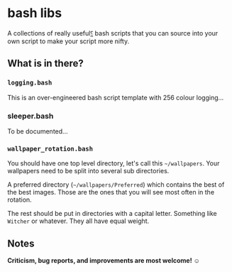 # bash libs

A collections of really useful[⸮](https://en.wikipedia.org/wiki/Irony_mark) bash
scripts that you can source into your own script to make your script more nifty.

## What is in there?

### `logging.bash`

This is an over-engineered bash script template with 256 colour logging…

### sleeper.bash

To be documented…

### `wallpaper_rotation.bash`

You should have one top level directory, let's call this `~/wallpapers`. Your
wallpapers need to be split into several sub directories.

A preferred directory (`~/wallpapers/Preferred`) which contains the best of the
best images. Those are the ones that you will see most often in the rotation.

The rest should be put in directories with a capital letter. Something like
`Witcher` or whatever. They all have equal weight.

## Notes

**Criticism, bug reports, and improvements are most welcome! ☺**
